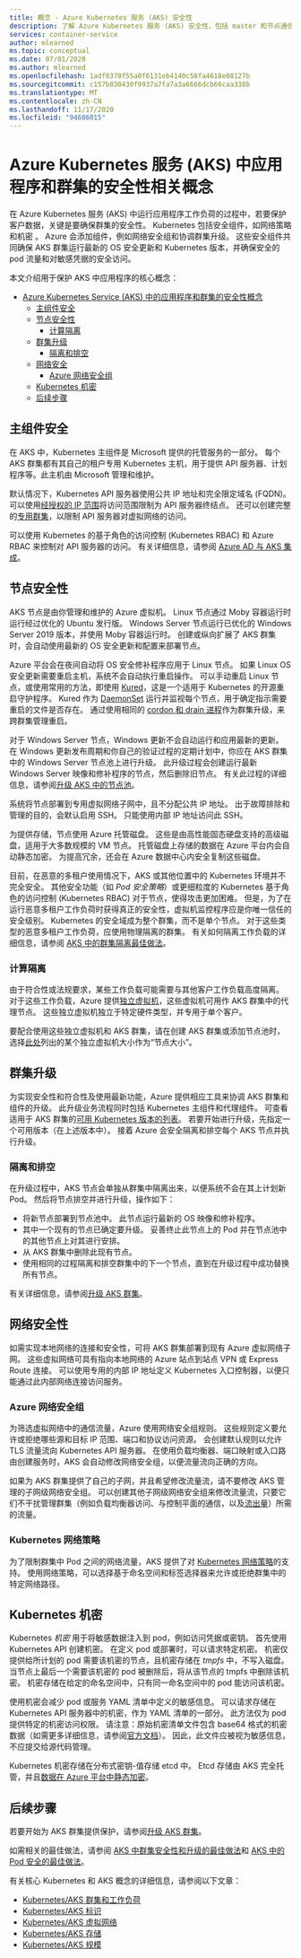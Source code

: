 ```yaml
---
title: 概念 - Azure Kubernetes 服务 (AKS) 安全性
description: 了解 Azure Kubernetes 服务 (AKS) 安全性，包括 master 和节点通信、网络策略和 Kubernetes 机密。
services: container-service
author: mlearned
ms.topic: conceptual
ms.date: 07/01/2020
ms.author: mlearned
ms.openlocfilehash: 1adf8370f55a0f6131eb4140c58fa4618e08127b
ms.sourcegitcommit: c157b830430f9937a7fa7a3a6666dcb66caa338b
ms.translationtype: MT
ms.contentlocale: zh-CN
ms.lasthandoff: 11/17/2020
ms.locfileid: "94686015"
---
```

# <a name="security-concepts-for-applications-and-clusters-in-azure-kubernetes-service-aks"></a>Azure Kubernetes 服务 (AKS) 中应用程序和群集的安全性相关概念

在 Azure Kubernetes 服务 (AKS) 中运行应用程序工作负荷的过程中，若要保护客户数据，关键是要确保群集的安全性。 Kubernetes 包括安全组件，如网络策略和机密 。 Azure 会添加组件，例如网络安全组和协调群集升级。 这些安全组件共同确保 AKS 群集运行最新的 OS 安全更新和 Kubernetes 版本，并确保安全的 pod 流量和对敏感凭据的安全访问。

本文介绍用于保护 AKS 中应用程序的核心概念：

- [Azure Kubernetes Service (AKS) 中的应用程序和群集的安全性概念](#security-concepts-for-applications-and-clusters-in-azure-kubernetes-service-aks)
  - [主组件安全](#master-security)
  - [节点安全性](#node-security)
    - [计算隔离](#compute-isolation)
  - [群集升级](#cluster-upgrades)
    - [隔离和排空](#cordon-and-drain)
  - [网络安全](#network-security)
    - [Azure 网络安全组](#azure-network-security-groups)
  - [Kubernetes 机密](#kubernetes-secrets)
  - [后续步骤](#next-steps)

## <a name="master-security"></a>主组件安全

在 AKS 中，Kubernetes 主组件是 Microsoft 提供的托管服务的一部分。 每个 AKS 群集都有其自己的租户专用 Kubernetes 主机，用于提供 API 服务器、计划程序等。此主机由 Microsoft 管理和维护。

默认情况下，Kubernetes API 服务器使用公共 IP 地址和完全限定域名 (FQDN)。 可以使用[经授权的 IP 范围][authorized-ip-ranges]将访问范围限制为 API 服务器终结点。 还可以创建完整的[专用群集][private-clusters]，以限制 API 服务器对虚拟网络的访问。

可以使用 Kubernetes 的基于角色的访问控制 (Kubernetes RBAC) 和 Azure RBAC 来控制对 API 服务器的访问。 有关详细信息，请参阅 [Azure AD 与 AKS 集成][aks-aad]。

## <a name="node-security"></a>节点安全性

AKS 节点是由你管理和维护的 Azure 虚拟机。 Linux 节点通过 Moby 容器运行时运行经过优化的 Ubuntu 发行版。 Windows Server 节点运行已优化的 Windows Server 2019 版本，并使用 Moby 容器运行时。 创建或纵向扩展了 AKS 群集时，会自动使用最新的 OS 安全更新和配置来部署节点。

Azure 平台会在夜间自动将 OS 安全修补程序应用于 Linux 节点。 如果 Linux OS 安全更新需要重启主机，系统不会自动执行重启操作。 可以手动重启 Linux 节点，或使用常用的方法，即使用 [Kured][kured]，这是一个适用于 Kubernetes 的开源重启守护程序。 Kured 作为 [DaemonSet][aks-daemonsets] 运行并监视每个节点，用于确定指示需要重启的文件是否存在。 通过使用相同的 [cordon 和 drain 进程](#cordon-and-drain)作为群集升级，来跨群集管理重启。

对于 Windows Server 节点，Windows 更新不会自动运行和应用最新的更新。 在 Windows 更新发布周期和你自己的验证过程的定期计划中，你应在 AKS 群集中的 Windows Server 节点池上进行升级。 此升级过程会创建运行最新 Windows Server 映像和修补程序的节点，然后删除旧节点。 有关此过程的详细信息，请参阅[升级 AKS 中的节点池][nodepool-upgrade]。

系统将节点部署到专用虚拟网络子网中，且不分配公共 IP 地址。 出于故障排除和管理的目的，会默认启用 SSH。 只能使用内部 IP 地址访问此 SSH。

为提供存储，节点使用 Azure 托管磁盘。 这些是由高性能固态硬盘支持的高级磁盘，适用于大多数规模的 VM 节点。 托管磁盘上存储的数据在 Azure 平台内会自动静态加密。 为提高冗余，还会在 Azure 数据中心内安全复制这些磁盘。

目前，在恶意的多租户使用情况下，AKS 或其他位置中的 Kubernetes 环境并不完全安全。 其他安全功能（如 *Pod 安全策略*）或更细粒度的 Kubernetes 基于角色的访问控制 (Kubernetes RBAC) 对于节点，使得攻击更加困难。 但是，为了在运行恶意多租户工作负荷时获得真正的安全性，虚拟机监控程序应是你唯一信任的安全级别。 Kubernetes 的安全域成为整个群集，而不是单个节点。 对于这些类型的恶意多租户工作负荷，应使用物理隔离的群集。 有关如何隔离工作负载的详细信息，请参阅 [AKS 中的群集隔离最佳做法][cluster-isolation]。

### <a name="compute-isolation"></a>计算隔离

 由于符合性或法规要求，某些工作负载可能需要与其他客户工作负载高度隔离。 对于这些工作负载，Azure 提供[独立虚拟机](../virtual-machines/isolation.md)，这些虚拟机可用作 AKS 群集中的代理节点。 这些独立虚拟机独立于特定硬件类型，并专用于单个客户。 

 要配合使用这些独立虚拟机和 AKS 群集，请在创建 AKS 群集或添加节点池时，选择[此处](../virtual-machines/isolation.md)列出的某个独立虚拟机大小作为“节点大小”。


## <a name="cluster-upgrades"></a>群集升级

为实现安全性和符合性及使用最新功能，Azure 提供相应工具来协调 AKS 群集和组件的升级。 此升级业务流程同时包括 Kubernetes 主组件和代理组件。 可查看适用于 AKS 群集的[可用 Kubernetes 版本的列表](supported-kubernetes-versions.md)。 若要开始进行升级，先指定一个可用版本（在上述版本中）。 接着 Azure 会安全隔离和排空每个 AKS 节点并执行升级。

### <a name="cordon-and-drain"></a>隔离和排空

在升级过程中，AKS 节点会单独从群集中隔离出来，以便系统不会在其上计划新 Pod。 然后将节点排空并进行升级，操作如下：

- 将新节点部署到节点池中。 此节点运行最新的 OS 映像和修补程序。
- 其中一个现有的节点已确定要升级。 妥善终止此节点上的 Pod 并在节点池中的其他节点上对其进行安排。
- 从 AKS 群集中删除此现有节点。
- 使用相同的过程隔离和排空群集中的下一个节点，直到在升级过程中成功替换所有节点。

有关详细信息，请参阅[升级 AKS 群集][aks-upgrade-cluster]。

## <a name="network-security"></a>网络安全性

如需实现本地网络的连接和安全性，可将 AKS 群集部署到现有 Azure 虚拟网络子网。 这些虚拟网络可具有指向本地网络的 Azure 站点到站点 VPN 或 Express Route 连接。 可以使用专用的内部 IP 地址定义 Kubernetes 入口控制器，以便只能通过此内部网络连接访问服务。

### <a name="azure-network-security-groups"></a>Azure 网络安全组

为筛选虚拟网络中的通信流量，Azure 使用网络安全组规则。 这些规则定义要允许或拒绝哪些源和目标 IP 范围、端口和协议访问资源。 会创建默认规则以允许 TLS 流量流向 Kubernetes API 服务器。 在使用负载均衡器、端口映射或入口路由创建服务时，AKS 会自动修改网络安全组，以便流量流向正确的方向。

如果为 AKS 群集提供了自己的子网，并且希望修改流量流，请不要修改 AKS 管理的子网级网络安全组。 可以创建其他子网级网络安全组来修改流量流，只要它们不干扰管理群集（例如负载均衡器访问、与控制平面的通信，以及[流出量][aks-limit-egress-traffic]）所需的流量。

### <a name="kubernetes-network-policy"></a>Kubernetes 网络策略

为了限制群集中 Pod 之间的网络流量，AKS 提供了对 [Kubernetes 网络策略][network-policy]的支持。 使用网络策略，可以选择基于命名空间和标签选择器来允许或拒绝群集中的特定网络路径。

## <a name="kubernetes-secrets"></a>Kubernetes 机密

Kubernetes *机密* 用于将敏感数据注入到 pod，例如访问凭据或密钥。 首先使用 Kubernetes API 创建机密。 在定义 pod 或部署时，可以请求特定机密。 机密仅提供给所计划的 pod 需要该机密的节点，且机密存储在 *tmpfs* 中，不写入磁盘。 当节点上最后一个需要该机密的 pod 被删除后，将从该节点的 tmpfs 中删除该机密。 机密存储在给定的命名空间中，只有同一命名空间中的 pod 能访问该机密。

使用机密会减少 pod 或服务 YAML 清单中定义的敏感信息。 可以请求存储在 Kubernetes API 服务器中的机密，作为 YAML 清单的一部分。 此方法仅为 pod 提供特定的机密访问权限。 请注意：原始机密清单文件包含 base64 格式的机密数据（如需更多详细信息，请参阅[官方文档][secret-risks]）。 因此，此文件应被视为敏感信息，不应提交给源代码管理。

Kubernetes 机密存储在分布式密钥-值存储 etcd 中。 Etcd 存储由 AKS 完全托管，并且[数据在 Azure 平台中静态加密][encryption-atrest]。 

## <a name="next-steps"></a>后续步骤

若要开始为 AKS 群集提供保护，请参阅[升级 AKS 群集][aks-upgrade-cluster]。

如需相关的最佳做法，请参阅 [AKS 中群集安全性和升级的最佳做法][operator-best-practices-cluster-security]和 [AKS 中的 Pod 安全的最佳做法][developer-best-practices-pod-security]。

有关核心 Kubernetes 和 AKS 概念的详细信息，请参阅以下文章：

- [Kubernetes/AKS 群集和工作负荷][aks-concepts-clusters-workloads]
- [Kubernetes/AKS 标识][aks-concepts-identity]
- [Kubernetes/AKS 虚拟网络][aks-concepts-network]
- [Kubernetes/AKS 存储][aks-concepts-storage]
- [Kubernetes/AKS 规模][aks-concepts-scale]

<!-- LINKS - External -->
[kured]: https://github.com/weaveworks/kured
[kubernetes-network-policies]: https://kubernetes.io/docs/concepts/services-networking/network-policies/
[secret-risks]: https://kubernetes.io/docs/concepts/configuration/secret/#risks
[encryption-atrest]: ../security/fundamentals/encryption-atrest.md

<!-- LINKS - Internal -->
[aks-daemonsets]: concepts-clusters-workloads.md#daemonsets
[aks-upgrade-cluster]: upgrade-cluster.md
[aks-aad]: ./managed-aad.md
[aks-concepts-clusters-workloads]: concepts-clusters-workloads.md
[aks-concepts-identity]: concepts-identity.md
[aks-concepts-scale]: concepts-scale.md
[aks-concepts-storage]: concepts-storage.md
[aks-concepts-network]: concepts-network.md
[aks-limit-egress-traffic]: limit-egress-traffic.md
[cluster-isolation]: operator-best-practices-cluster-isolation.md
[operator-best-practices-cluster-security]: operator-best-practices-cluster-security.md
[developer-best-practices-pod-security]:developer-best-practices-pod-security.md
[nodepool-upgrade]: use-multiple-node-pools.md#upgrade-a-node-pool
[authorized-ip-ranges]: api-server-authorized-ip-ranges.md
[private-clusters]: private-clusters.md
[network-policy]: use-network-policies.md
